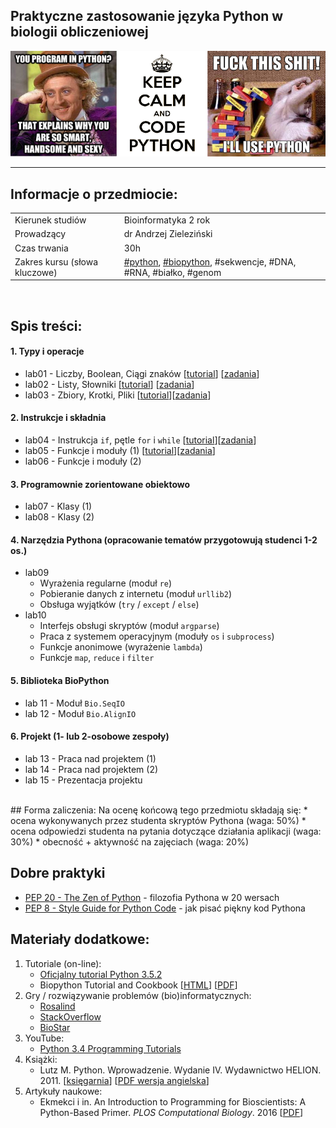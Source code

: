 ## Praktyczne zastosowanie języka Python w biologii obliczeniowej

![Funny intro image](images/funny_intro.png)

---

## Informacje o przedmiocie:

<table>
  <tbody> 
    <tr>
      <td>Kierunek studiów</td>
      <td>Bioinformatyka 2 rok</td>
    </tr>
    <tr>
      <td>Prowadzący</td>
      <td>dr Andrzej Zieleziński</td>
    </tr>
    <tr>
      <td>Czas trwania</td>
      <td>30h</td>
    </tr>
    <tr>
      <td>Zakres kursu (słowa kluczowe)</td>
      <td>
        <a href="https://www.python.org" target="_blank">#python</a>, 
        <a href="http://biopython.org" target="_blank">#biopython</a>, #sekwencje, #DNA, #RNA, #białko, #genom</td>
    </tr>
  </tbody>
</table>

<br>

## Spis treści:

#### 1. Typy i operacje
* lab01 - Liczby, Boolean, Ciągi znaków [[tutorial](./tutorials/L01-numbers_bool_strings.ipynb)] [[zadania](./exercises/Ex01.md)]
* lab02 - Listy, Słowniki [[tutorial](./tutorials/L02-lists_dictionaries.ipynb)] [[zadania](./exercises/Ex02.md)]
* lab03 - Zbiory, Krotki, Pliki [[tutorial](./tutorials/L03-sets_tuples_files.ipynb)][[zadania](./exercises/Ex03.md)]

#### 2. Instrukcje i składnia
* lab04 - Instrukcja `if`, pętle `for` i `while` [[tutorial](./tutorials/L04-if_for_while.ipynb)][[zadania](./exercises/Ex04.md)]
* lab05 - Funkcje i moduły (1) [[tutorial](./tutorials/L05-functions_modules.ipynb)][[zadania](./exercises/Ex05.md)]
* lab06 - Funkcje i moduły (2)

#### 3. Programownie zorientowane obiektowo
* lab07 - Klasy (1) 
* lab08 - Klasy (2)

#### 4. Narzędzia Pythona (opracowanie tematów przygotowują studenci 1-2 os.)
* lab09
    * Wyrażenia regularne (moduł `re`)
    * Pobieranie danych z internetu (moduł `urllib2`)
    * Obsługa wyjątków (`try` / `except` / `else`)
* lab10
    * Interfejs obsługi skryptów (moduł `argparse`)
    * Praca z systemem operacyjnym (moduły `os` i `subprocess`)
    * Funkcje anonimowe (wyrażenie `lambda`)
    * Funkcje `map`, `reduce` i `filter`

#### 5. Biblioteka BioPython
* lab 11 - Moduł `Bio.SeqIO`
* lab 12 - Moduł `Bio.AlignIO`

#### 6. Projekt (1- lub 2-osobowe zespoły)
* lab 13 - Praca nad projektem (1)
* lab 14 - Praca nad projektem (2)
* lab 15 - Prezentacja projektu


<br>
## Forma zaliczenia:
Na ocenę końcową tego przedmiotu składają się:
* ocena wykonywanych przez studenta skryptów Pythona (waga: 50%)
* ocena odpowiedzi studenta na pytania dotyczące działania aplikacji (waga: 30%)
* obecność + aktywność na zajęciach (waga: 20%)

## Dobre praktyki
* [PEP 20 - The Zen of Python](https://www.python.org/dev/peps/pep-0020/) - filozofia Pythona w 20 wersach
* [PEP 8 - Style Guide for Python Code](https://www.python.org/dev/peps/pep-0008/) - jak pisać piękny kod Pythona

## Materiały dodatkowe:
1. Tutoriale (on-line):
   * [Oficjalny tutorial Python 3.5.2](https://docs.python.org/3/tutorial/)
   * Biopython Tutorial and Cookbook [[HTML](http://biopython.org/DIST/docs/tutorial/Tutorial.html)] [[PDF](http://biopython.org/DIST/docs/tutorial/Tutorial.pdf)]
2. Gry / rozwiązywanie problemów (bio)informatycznych:
   * [Rosalind](http://rosalind.info/problems/list-view/)
   * [StackOverflow](http://stackoverflow.com)
   * [BioStar](https://www.biostars.org)
3. YouTube:
   * [Python 3.4 Programming Tutorials](https://www.youtube.com/playlist?list=PL6gx4Cwl9DGAcbMi1sH6oAMk4JHw91mC_)
4. Książki:
   * Lutz M. Python. Wprowadzenie. Wydanie IV. Wydawnictwo HELION. 2011. [[księgarnia](http://helion.pl/ksiazki/python-wprowadzenie-wydanie-iv-mark-lutz,pytho4.htm)] [[PDF wersja angielska](http://stock.ethop.org/pdf/python/Learning%20Python,%205th%20Edition.pdf)]
5. Artykuły naukowe:
   * Ekmekci i in. An Introduction to Programming for Bioscientists: A Python-Based Primer. *PLOS Computational Biology*. 2016 [[PDF](http://journals.plos.org/ploscompbiol/article/asset?id=10.1371%2Fjournal.pcbi.1004867.PDF)]